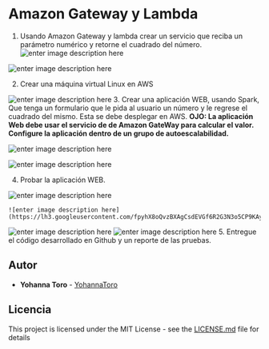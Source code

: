﻿
# Amazon Gateway y Lambda
1.  Usando Amazon Gateway y lambda crear un servicio que reciba un parámetro numérico y retorne el cuadrado del número.
![enter image description here](https://lh3.googleusercontent.com/VaQRN7-PPaXTKkG0o9CdXedU1sCeLGy4vXQtSnO3m-ywagyRnP43ro3EoJfzEzldaTeTDVxigPs)

![enter image description here](https://lh3.googleusercontent.com/5sJheRji8Kk8B0aFyRL01sQ72lQAds-IdtEu1g69QwckFnfxF2cExu7KShG9xUqsyRuAprJe-x0)

2.  Crear una máquina virtual Linux en AWS

![enter image description here](https://lh3.googleusercontent.com/bOZzcH3Tr_LojrZwXTRZbIV2jQEQjkeWRSqFNUPRDTAahLgbWOMX3VQgDe5Coe2ZFERduQ3_P1U)
3.  Crear una aplicación WEB, usando Spark, Que tenga un formulario que le pida al usuario un número y le regrese el cuadrado del mismo. Esta se debe desplegar en AWS. **OJO: La aplicación Web debe usar el servicio de de Amazon GateWay para calcular el valor. **Configure la aplicación dentro de un grupo de autoescalabilidad.****


![enter image description here](https://lh3.googleusercontent.com/2ncY0YbdkX1vJmPbVAuS1StvAEIt8pzXsIsHUP8JX-zv7rE1VlrUQRY5m23fvIZCUKhx_5YmFeQ)

![enter image description here](https://lh3.googleusercontent.com/e12pYnC9hPV8tnE5kxsmYTxtA41MiWbJMuD_9VJvJYSkSspWYK9t-P6sBvzTCsZKykVcyFCA_mI)

4.  Probar la aplicación WEB.

![enter image description here](https://lh3.googleusercontent.com/Oqc1OamUou8kxP8Gla20GtGLO5QQzqPV6_Au6lwgOpK7xl95YUxrUeBOHuKP0O_D3-PkxXc8vZM)

	![enter image description here](https://lh3.googleusercontent.com/fpyhX8oQvzBXAgCsdEVGf6R2G3N3o5CP9KAy4EPAAhD_FAnCFfb5WlimPJNeIAMbQ5w99cifM4U)
![enter image description here](https://lh3.googleusercontent.com/YKxsUff50cGRyVHaSxFC2jS6j3lPdIYml9XzG3nkErGfhmriF0U0Wtu6hAGqyNPaPGt-sF5U43k)
![enter image description here](https://lh3.googleusercontent.com/vtoRgbP21-GBaYH3Eh-_K-pfz5x5BEjr7IipSkCUTgMvf_QCLOZ-4O1874WlQYW7qritw485U68)
5.  Entregue el código desarrollado en Github y un reporte de las pruebas.



## Autor

* **Yohanna Toro**  - [YohannaToro](https://github.com/YohannaToro)


## Licencia

This project is licensed under the MIT License - see the [LICENSE.md](LICENSE.md) file for details


